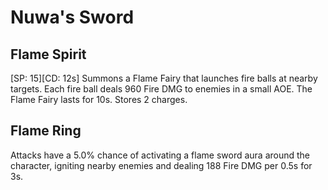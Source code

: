# Nuwa's Sword

## Flame Spirit

[SP: 15][CD: 12s] Summons a Flame Fairy that launches fire balls at nearby targets. Each fire ball deals 960 Fire DMG to enemies in a small AOE. The Flame Fairy lasts for 10s. Stores 2 charges.

## Flame Ring

Attacks have a 5.0% chance of activating a flame sword aura around the character, igniting nearby enemies and dealing 188 Fire DMG per 0.5s for 3s.